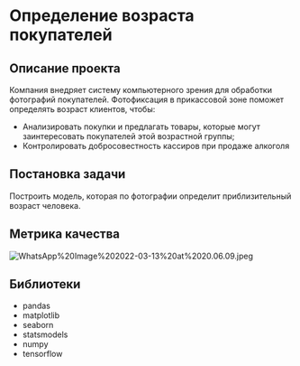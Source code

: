 # Определение возраста покупателей

## Описание проекта

Компания внедряет систему компьютерного зрения для обработки фотографий покупателей. Фотофиксация в прикассовой зоне поможет определять возраст клиентов, чтобы:
- Анализировать покупки и предлагать товары, которые могут заинтересовать покупателей этой возрастной группы;
- Контролировать добросовестность кассиров при продаже алкоголя

## Постановка задачи

Построить модель, которая по фотографии определит приблизительный возраст человека.

## Метрика качества

![WhatsApp%20Image%202022-03-13%20at%2020.06.09.jpeg](attachment:WhatsApp%20Image%202022-03-13%20at%2020.06.09.jpeg)

## Библиотеки

- pandas 
- matplotlib
- seaborn 
- statsmodels
- numpy 
- tensorflow


